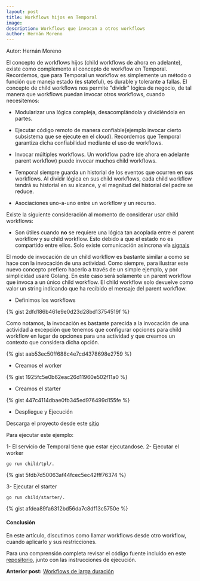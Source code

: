 ```yaml
---
layout: post
title: Workflows hijos en Temporal
image: 
description: Workflows que invocan a otros workflows
author: Hernán Moreno
---
```


Autor: Hernán Moreno

El concepto de workflows hijos (child workflows de ahora en adelante), existe como complemento al concepto de workflow en Temporal. Recordemos, que para Temporal un workflow es simplemente un método o función que maneja estado (es stateful), es durable y tolerante a fallas. El concepto de child workflows nos permite "dividir" lógica de negocio, de tal manera que workflows puedan invocar otros workflows, cuando necesitemos:

* Modularizar una lógica compleja, desacomplándola y dividiéndola en partes.

* Ejecutar código remoto de manera confiable(ejemplo invocar cierto subsistema que se ejecute en el cloud). Recordemos que Temporal garantiza dicha confiabilidad mediante el uso de workflows.

* Invocar múltiples workflows. Un workflow padre (de ahora en adelante parent workflow) puede invocar muchos child workflows.

* Temporal siempre guarda un historial de los eventos que ocurren en sus workflows. Al dividir lógica en sus child workflows, cada child workflow tendrá su historial en su alcance, y el magnitud del historial del padre se reduce. 

* Asociaciones uno-a-uno entre un workflow y un recurso.

Existe la siguiente consideración al momento de considerar usar child workflows:

* Son útiles cuando **no** se requiere una lógica tan acoplada entre el parent workflow y su child workflow. Esto debido a que el estado no es compartido entre ellos. Solo existe comunicación asíncrona vía [signals](https://sistecma.github.io/2021/04/27/workflows-larga-duracion.html) 

El modo de invocación de un child workflow es bastante similar a como se hace con la invocación de una actividad. Como siempre, para ilustrar este nuevo concepto prefiero hacerlo a través de un simple ejemplo, y por simplicidad usaré Golang. En este caso será solamente un parent workflow que invoca a un único child workflow. El child workflow solo devuelve como valor un string indicando que ha recibido el mensaje del parent workflow.

* Definimos los workflows

{% gist 2dfd186b461e9e0d23d28bd13754519f %}

Como notamos, la invocación es bastante parecida a la invocación de una actividad a excepción que tenemos que configurar opciones para child workflow en lugar de opciones para una actividad y que creamos un contexto que considera dicha opción.

{% gist aab53ec50ff688c4e7cd4378698e2759 %}

* Creamos el worker

{% gist 1925fc5e0b62eac26d11960e502f11a0 %}

* Creamos el starter

{% gist 447c4114dbae0fb345ed976499d155fe %}

* Despliegue y Ejecución

Descarga el proyecto desde este [sitio](https://github.com/sistecma/temporalio/tree/main/app/go/child)

Para ejecutar este ejemplo:

1- El servicio de Temporal tiene que estar ejecutandose.
2- Ejecutar el worker
```
go run child/tpl/.
```

{% gist 5fdb7d50063af44fcec5ec42fff76374 %}

3- Ejecutar el starter
```
go run child/starter/.
```

{% gist afdea89fa6312bd56da7c8df13c5750e %}


#### Conclusión

En este artículo, discutimos como llamar workflows desde otro workflow, cuando aplicarlo y sus restricciones.  

Para una comprensión completa revisar el código fuente incluido en este [repositorio](https://github.com/sistecma/temporalio/tree/main/app/go), junto con las instrucciones de ejecución.       

**Anterior post:** [Workflows de larga duración](https://sistecma.github.io/2021/04/27/workflows-larga-duracion.html)
